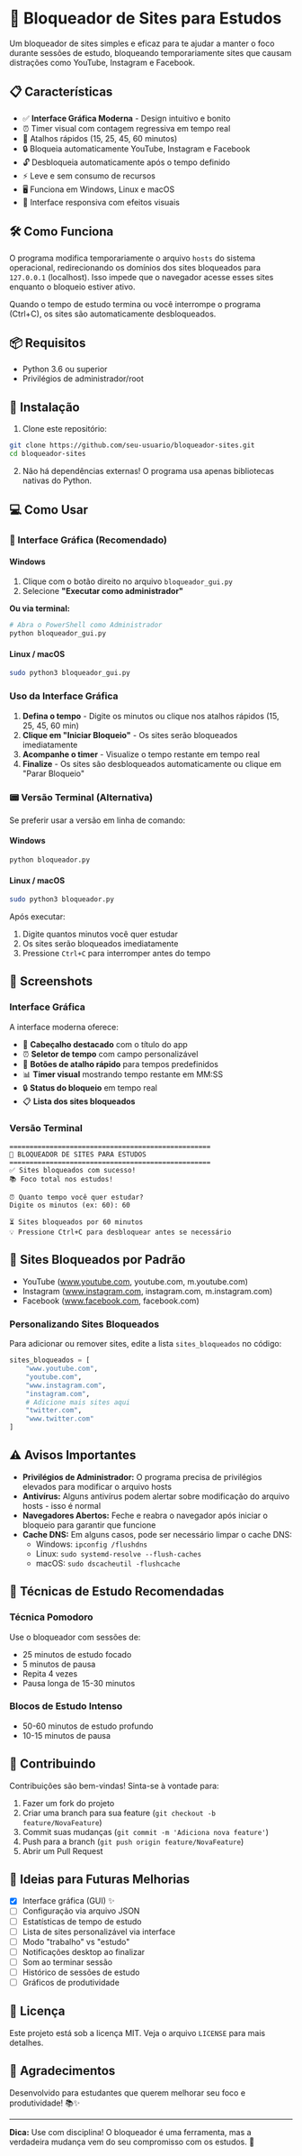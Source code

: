 # 🎯 Bloqueador de Sites para Estudos

Um bloqueador de sites simples e eficaz para te ajudar a manter o foco durante sessões de estudo, bloqueando temporariamente sites que causam distrações como YouTube, Instagram e Facebook.

## 📋 Características

- ✅ **Interface Gráfica Moderna** - Design intuitivo e bonito
- ⏰ Timer visual com contagem regressiva em tempo real
- 🚀 Atalhos rápidos (15, 25, 45, 60 minutos)
- 🔒 Bloqueia automaticamente YouTube, Instagram e Facebook
- 🔓 Desbloqueia automaticamente após o tempo definido
- ⚡ Leve e sem consumo de recursos
- 🖥️ Funciona em Windows, Linux e macOS
- 🎨 Interface responsiva com efeitos visuais

## 🛠️ Como Funciona

O programa modifica temporariamente o arquivo `hosts` do sistema operacional, redirecionando os domínios dos sites bloqueados para `127.0.0.1` (localhost). Isso impede que o navegador acesse esses sites enquanto o bloqueio estiver ativo.

Quando o tempo de estudo termina ou você interrompe o programa (Ctrl+C), os sites são automaticamente desbloqueados.

## 📦 Requisitos

- Python 3.6 ou superior
- Privilégios de administrador/root

## 🚀 Instalação

1. Clone este repositório:
```bash
git clone https://github.com/seu-usuario/bloqueador-sites.git
cd bloqueador-sites
```

2. Não há dependências externas! O programa usa apenas bibliotecas nativas do Python.

## 💻 Como Usar

### 🎨 Interface Gráfica (Recomendado)

#### Windows

1. Clique com o botão direito no arquivo `bloqueador_gui.py`
2. Selecione **"Executar como administrador"**

**Ou via terminal:**
```bash
# Abra o PowerShell como Administrador
python bloqueador_gui.py
```

#### Linux / macOS

```bash
sudo python3 bloqueador_gui.py
```

### Uso da Interface Gráfica

1. **Defina o tempo** - Digite os minutos ou clique nos atalhos rápidos (15, 25, 45, 60 min)
2. **Clique em "Iniciar Bloqueio"** - Os sites serão bloqueados imediatamente
3. **Acompanhe o timer** - Visualize o tempo restante em tempo real
4. **Finalize** - Os sites são desbloqueados automaticamente ou clique em "Parar Bloqueio"

### 📟 Versão Terminal (Alternativa)

Se preferir usar a versão em linha de comando:

#### Windows
```bash
python bloqueador.py
```

#### Linux / macOS
```bash
sudo python3 bloqueador.py
```

Após executar:
1. Digite quantos minutos você quer estudar
2. Os sites serão bloqueados imediatamente
3. Pressione `Ctrl+C` para interromper antes do tempo

## 📸 Screenshots

### Interface Gráfica

A interface moderna oferece:
- 🎯 **Cabeçalho destacado** com o título do app
- ⏰ **Seletor de tempo** com campo personalizável
- 🚀 **Botões de atalho rápido** para tempos predefinidos
- 📊 **Timer visual** mostrando tempo restante em MM:SS
- 🔒 **Status do bloqueio** em tempo real
- 📋 **Lista dos sites bloqueados**

### Versão Terminal

```
==================================================
🎯 BLOQUEADOR DE SITES PARA ESTUDOS
==================================================
✅ Sites bloqueados com sucesso!
📚 Foco total nos estudos!

⏰ Quanto tempo você quer estudar?
Digite os minutos (ex: 60): 60

⏳ Sites bloqueados por 60 minutos
💡 Pressione Ctrl+C para desbloquear antes se necessário
```

## 🎯 Sites Bloqueados por Padrão

- YouTube (www.youtube.com, youtube.com, m.youtube.com)
- Instagram (www.instagram.com, instagram.com, m.instagram.com)
- Facebook (www.facebook.com, facebook.com)

### Personalizando Sites Bloqueados

Para adicionar ou remover sites, edite a lista `sites_bloqueados` no código:

```python
sites_bloqueados = [
    "www.youtube.com",
    "youtube.com",
    "www.instagram.com",
    "instagram.com",
    # Adicione mais sites aqui
    "twitter.com",
    "www.twitter.com"
]
```

## ⚠️ Avisos Importantes

- **Privilégios de Administrador:** O programa precisa de privilégios elevados para modificar o arquivo hosts
- **Antivírus:** Alguns antivírus podem alertar sobre modificação do arquivo hosts - isso é normal
- **Navegadores Abertos:** Feche e reabra o navegador após iniciar o bloqueio para garantir que funcione
- **Cache DNS:** Em alguns casos, pode ser necessário limpar o cache DNS:
  - Windows: `ipconfig /flushdns`
  - Linux: `sudo systemd-resolve --flush-caches`
  - macOS: `sudo dscacheutil -flushcache`

## 🧩 Técnicas de Estudo Recomendadas

### Técnica Pomodoro
Use o bloqueador com sessões de:
- 25 minutos de estudo focado
- 5 minutos de pausa
- Repita 4 vezes
- Pausa longa de 15-30 minutos

### Blocos de Estudo Intenso
- 50-60 minutos de estudo profundo
- 10-15 minutos de pausa

## 🤝 Contribuindo

Contribuições são bem-vindas! Sinta-se à vontade para:

1. Fazer um fork do projeto
2. Criar uma branch para sua feature (`git checkout -b feature/NovaFeature`)
3. Commit suas mudanças (`git commit -m 'Adiciona nova feature'`)
4. Push para a branch (`git push origin feature/NovaFeature`)
5. Abrir um Pull Request

## 📝 Ideias para Futuras Melhorias

- [x] Interface gráfica (GUI) ✨
- [ ] Configuração via arquivo JSON
- [ ] Estatísticas de tempo de estudo
- [ ] Lista de sites personalizável via interface
- [ ] Modo "trabalho" vs "estudo"
- [ ] Notificações desktop ao finalizar
- [ ] Som ao terminar sessão
- [ ] Histórico de sessões de estudo
- [ ] Gráficos de produtividade

## 📄 Licença

Este projeto está sob a licença MIT. Veja o arquivo `LICENSE` para mais detalhes.

## 🙏 Agradecimentos

Desenvolvido para estudantes que querem melhorar seu foco e produtividade! 📚✨

---

**Dica:** Use com disciplina! O bloqueador é uma ferramenta, mas a verdadeira mudança vem do seu compromisso com os estudos. 💪